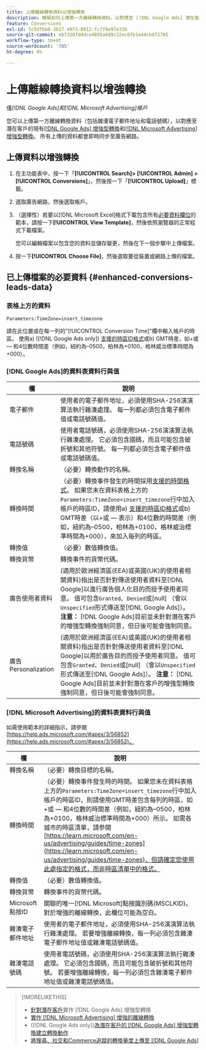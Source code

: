 ```yaml
---
title: 上傳離線轉換資料以增強轉換
description: 瞭解如何上傳第一方離線轉換資料，以對應至 [!DNL Google Ads] 潛在客戶的增強型轉換和 [!DNL Microsoft Advertising] 增強型轉換。
feature: Conversions
exl-id: 5c5dfbb8-3b17-4973-8012-fc7f0e97e33b
source-git-commit: eb7320fdddce4895a689c32ec6fb1e44cb8f2705
workflow-type: tm+mt
source-wordcount: '785'
ht-degree: 0%

---
```


# 上傳離線轉換資料以增強轉換

僅&#x200B;*[!DNL Google Ads]和[!DNL Microsoft Advertising]帳戶*

您可以上傳第一方離線轉換資料（包括雜湊電子郵件地址和電話號碼），以對應至潛在客戶的現有[[!DNL Google Ads] 增強型轉換](/help/search-social-commerce/admin/conversion-metrics/conversion-action-google.md)和[[!DNL Microsoft Advertising] 增強型轉換](https://help.ads.microsoft.com/#apex/ads/en/60178)。 所有上傳的資料都會即時同步至廣告網路。

## 上傳資料以增強轉換

1. 在主功能表中，按一下「**[!UICONTROL Search]> [!UICONTROL Admin] >[!UICONTROL Conversions]**」，然後按一下「**[!UICONTROL Upload]**」標籤。

1. 選取廣告網路，然後選取帳戶。

1. （選擇性）若要以[!DNL Microsoft Excel]格式下載包含所有[必要資料欄位](#enhanced-conversions-leads-data)的範本，請按一下&#x200B;**[!UICONTROL View Template]**，然後依照瀏覽器的正常程式下載檔案。

   您可以編輯檔案以包含您的資料並儲存變更，然後在下一個步驟中上傳檔案。

1. 按一下&#x200B;**[!UICONTROL Choose File]**，然後選取要從裝置或網路上傳的檔案。

## 已上傳檔案的必要資料 {#enhanced-conversions-leads-data}

### 表格上方的資料

`Parameters:TimeZone=insert_timezone`

請在此位置或在每一列的&quot;[!UICONTROL Conversion Time]&quot;欄中輸入帳戶的時區。 使用a\) ([!DNL Google Ads only]) [支援的時區ID格式](https://developers.google.com/google-ads/api/data/codes-formats#timezone_ids)或b\) GMT時差，如+或 — 和4位數時間差（例如，紐約為–0500，柏林為+0100，格林威治標準時間為+000）。

### [!DNL Google Ads]的資料表資料行與值

| 欄 | 說明 |
| ------ | ----------- |
| 電子郵件 | 使用者的電子郵件地址，必須使用SHA-256演演算法執行雜湊處理。 每一列都必須包含電子郵件值或電話號碼值。 |
| 電話號碼 | 使用者電話號碼，必須使用SHA-256演演算法執行雜湊處理。 它必須包含國碼，而且可能包含破折號和其他符號。 每一列都必須包含電子郵件值或電話號碼值。 |
| 轉換名稱 | （必要）轉換動作的名稱。 |
| 轉換時間 | （必要）轉換事件發生的時間採用[支援的時間格式](https://support.google.com/google-ads/answer/7014069#prepare_data)。 如果您未在資料表格上方的`Parameters:TimeZone=insert_timezone`行中加入帳戶的時區ID，請使用a\) [支援的時區ID格式](https://developers.google.com/google-ads/api/data/codes-formats#timezone_ids)或b\) GMT時差（以+或 — 表示）和4位數的時間差（例如，紐約為–0500，柏林為+0100，格林威治標準時間為+000），來加入每列的時區。 |
| 轉換值 | （必要）數值轉換值。 |
| 轉換貨幣 | 轉換事件的貨幣代碼。 |
| 廣告使用者資料 | (適用於歐洲經濟區(EEA)或英國(UK)的使用者相關資料)指出是否針對傳送使用者資料至[!DNL Google]以進行廣告個人化目的而授予使用者同意。 值可包含`Granted`、`Denied`或\[null\] （會以`Unspecified`形式傳送至[!DNL Google Ads]）。 **注意：** [!DNL Google Ads]目前並未針對潛在客戶的增強型轉換強制同意，但日後可能會強制同意。 |
| 廣告Personalization | (適用於歐洲經濟區(EEA)或英國(UK)的使用者相關資料)指出是否針對傳送使用者資料至[!DNL Google]以用於廣告目的而授予使用者同意。 值可包含`Granted`、`Denied`或\[null\] （會以`Unspecified`形式傳送至[!DNL Google Ads]）。 **注意：** [!DNL Google Ads]目前並未針對潛在客戶的增強型轉換強制同意，但日後可能會強制同意。 |

### [!DNL Microsoft Advertising]的資料表資料行與值

如需使用範本的詳細指示，請參閱[https://help.ads.microsoft.com/#apex/3/56852](https://help.ads.microsoft.com/#apex/3/56852)。

| 欄 | 說明 |
| ------ | ----------- |
| 轉換名稱 | （必要）轉換目標的名稱。 |
| 轉換時間 | （必要）轉換事件發生時的時間。 如果您未在資料表格上方的`Parameters:TimeZone=insert_timezone`行中加入帳戶的時區ID，則請使用GMT時差包含每列的時區，如+或 — 和4位數的時間差（例如，紐約為–0500，柏林為+0100，格林威治標準時間為+000）所示。 如需各城市的時區清單，請參閱[https://learn.microsoft.com/en-us/advertising/guides/time-zones](https://learn.microsoft.com/en-us/advertising/guides/time-zones)，但請確定您使用此處指定的格式，而非時區清單中的格式。 |
| 轉換值 | （必要）數值轉換值。 |
| 轉換貨幣 | 轉換事件的貨幣代碼。 |
| Microsoft點按ID | 關聯的唯一[!DNL Microsoft]點按識別碼(MSCLKID)。 對於增強的離線轉換，此欄位可能為空白。 |
| 雜湊電子郵件地址 | 使用者的電子郵件地址，必須使用SHA-256演演算法執行雜湊處理。 若要增強離線轉換，每一列必須包含雜湊電子郵件地址值或雜湊電話號碼值。 |
| 雜湊電話號碼 | 使用者電話號碼，必須使用SHA-256演演算法執行雜湊處理。 它必須包含國碼，而且可能包含破折號和其他符號。 若要增強離線轉換，每一列必須包含雜湊電子郵件地址值或雜湊電話號碼值。 |

>[!MORELIKETHIS]
>
>* [針對潛在客戶](/help/search-social-commerce/campaign-management/special-workflows/google-enhanced-conversions-leads.md)實作 [!DNL Google Ads] 增強型轉換
>* [實作 [!DNL Microsoft Advertising] 增強的離線轉換](/help/search-social-commerce/campaign-management/special-workflows/microsoft-enhanced-conversions.md)
>* ([!DNL Google Ads only])[為潛在客戶的 [!DNL Google Ads] 增強型轉換建立轉換動作](/help/search-social-commerce/admin/conversion-metrics/conversion-action-google.md)
>* [將搜尋、社交和Commerce追蹤的轉換量度上傳至 [!DNL Google Ads]](/help/search-social-commerce/tools/conversion-metrics-upload-to-google.md)
